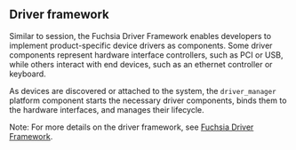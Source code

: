 ## Driver framework

Similar to session, the Fuchsia Driver Framework enables developers to
implement product-specific device drivers as components. Some driver components
represent hardware interface controllers, such as PCI or USB, while others
interact with end devices, such as an ethernet controller or keyboard.

As devices are discovered or attached to the system, the `driver_manager`
platform component starts the necessary driver components, binds them to the
hardware interfaces, and manages their lifecycle.

Note: For more details on the driver framework, see
[Fuchsia Driver Framework](development/drivers/concepts/fdf.md).

